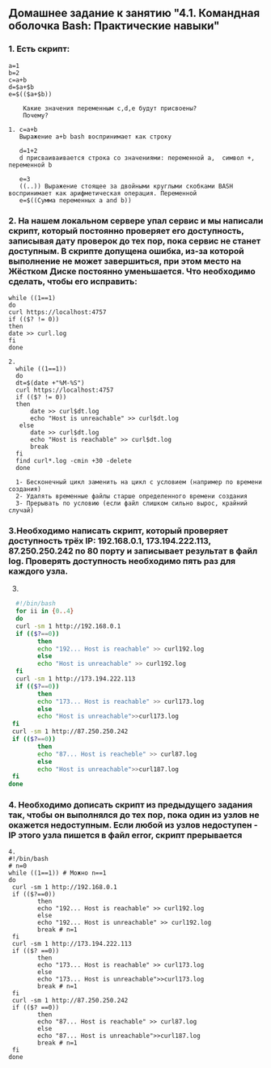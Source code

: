 ## Домашнее задание к занятию "4.1. Командная оболочка Bash: Практические навыки"

### 1. Есть скрипт:
```
a=1
b=2
c=a+b
d=$a+$b
e=$(($a+$b))

    Какие значения переменным c,d,e будут присвоены?
    Почему?

1. c=a+b
   Выражение a+b bash воспринимает как строку
   
   d=1+2
   d присваиваивается строка со значениями: переменной a,  символ +, переменной b
  
   e=3
   ((..)) Выражение стоящее за двойными круглыми скобками BASH воспринимает как арифметическая операция. Переменной
   e=$((Сумма переменных a and b))
```   

### 2. На нашем локальном сервере упал сервис и мы написали скрипт, который постоянно проверяет его доступность, записывая дату проверок до тех пор, пока сервис не станет доступным. В скрипте допущена ошибка, из-за которой выполнение не может завершиться, при этом место на Жёстком Диске постоянно уменьшается. Что необходимо сделать, чтобы его исправить:
``` 
while ((1==1)
do
curl https://localhost:4757
if (($? != 0))
then
date >> curl.log
fi
done
```
```
2.
  while ((1==1))
  do
  dt=$(date +"%M-%S")
  curl https://localhost:4757
  if (($? != 0))
  then 
      date >> curl$dt.log
      echo "Host is unreachable" >> curl$dt.log
   else
      date >> curl$dt.log
      echo "Host is reachable" >> curl$dt.log
      break
  fi
  find curl*.log -cmin +30 -delete
  done
  
  1- Бесконечный цикл заменить на цикл с условием (например по времени создания)
  2- Удалять временные файлы старше определенного времени создания
  3- Прерывать по условию (если файл слишком сильно вырос, крайний случай)
  ```
  
### 3.Необходимо написать скрипт, который проверяет доступность трёх IP: 192.168.0.1, 173.194.222.113, 87.250.250.242 по 80 порту и записывает результат в файл log. Проверять доступность необходимо пять раз для каждого узла.  

3.
``` bash 
  #!/bin/bash
  for ii in {0..4}
  do
  curl -sm 1 http://192.168.0.1
  if (($?==0))
        then
        echo "192... Host is reachable" >> curl192.log
        else
        echo "Host is unreachable" >> curl192.log
  fi
  curl -sm 1 http://173.194.222.113
  if (($?==0))
        then
        echo "173... Host is reachable" >> curl173.log
        else
        echo "Host is unreachable">>curl173.log
 fi
 curl -sm 1 http://87.250.250.242
 if (($?==0))
        then
        echo "87... Host is reacheble" >> curl87.log
        else
        echo "Host is unreachable">>curl187.log
 fi
done
```
### 4. Необходимо дописать скрипт из предыдущего задания так, чтобы он выполнялся до тех пор, пока один из узлов не окажется недоступным. Если любой из узлов недоступен - IP этого узла пишется в файл error, скрипт прерывается
```
4.
#!/bin/bash
# n=0
while ((1==1)) # Можно n==1
do
 curl -sm 1 http://192.168.0.1
 if (($?==0))
        then
        echo "192... Host is reachable" >> curl192.log
        else
        echo "192... Host is unreachable" >> curl192.log
        break # n=1
 fi
 curl -sm 1 http://173.194.222.113
 if (($? ==0))
        then
        echo "173... Host is reachable" >> curl173.log
        else
        echo "173... Host is unreachable">>curl173.log
        break # n=1
 fi
 curl -sm 1 http://87.250.250.242
 if (($? ==0))
        then
        echo "87... Host is reachable" >> curl87.log
        else
        echo "87... Host is unreachable">>curl187.log
        break # n=1
 fi
done
```
